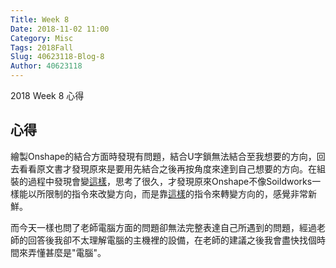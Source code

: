 ```yaml
---
Title: Week 8
Date: 2018-11-02 11:00
Category: Misc
Tags: 2018Fall
Slug: 40623118-Blog-8
Author: 40623118
---
```


2018 Week 8 心得

<!-- PELICAN_END_SUMMARY -->

心得
----

繪製Onshape的結合方面時發現有問題，結合U字鎖無法結合至我想要的方向，回去看看原文書才發現原來是要用先結合之後再按角度來達到自己想要的方向。在組裝的過程中發現會變[這樣]，思考了很久，才發現原來Onshape不像Soildworks一樣能以所限制的指令來改變方向，而是靠[這樣]的指令來轉變方向的，感覺非常新鮮。

[這樣]:https://mdecadp2018.github.io/site-40623118/content/Week8.html

而今天一樣也問了老師電腦方面的問題卻無法完整表達自己所遇到的問題，經過老師的回答後我卻不太理解電腦的主機裡的設備，在老師的建議之後我會盡快找個時間來弄懂甚麼是"電腦"。